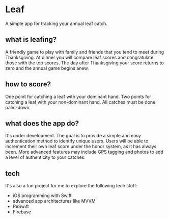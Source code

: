 # Leaf

A simple app for tracking your annual leaf catch.

## what is leafing?

A friendly game to play with family and friends that you tend to meet during Thanksgiving.  At dinner you will compare leaf scores and congratulate those with the top scores.  The day after Thanksgiving your score returns to zero and the annual game begins anew.

## how to score?

One point for catching a leaf with your dominant hand.  Two points for catching a leaf with your non-dominant hand.  All catches must be done palm-down.

## what does the app do?

It's under development.  The goal is to provide a simple and easy authentication method to identify unique users.  Users will be able to increment their own leaf score under the honor system, as it has always been.  More advanced features may include GPS tagging and photos to add a level of authenticity to your catches.

## tech

It's also a fun project for me to explore the following tech stuff:

- iOS programming with Swift
- advanced app architectures like MVVM
- ReSwift
- Firebase
